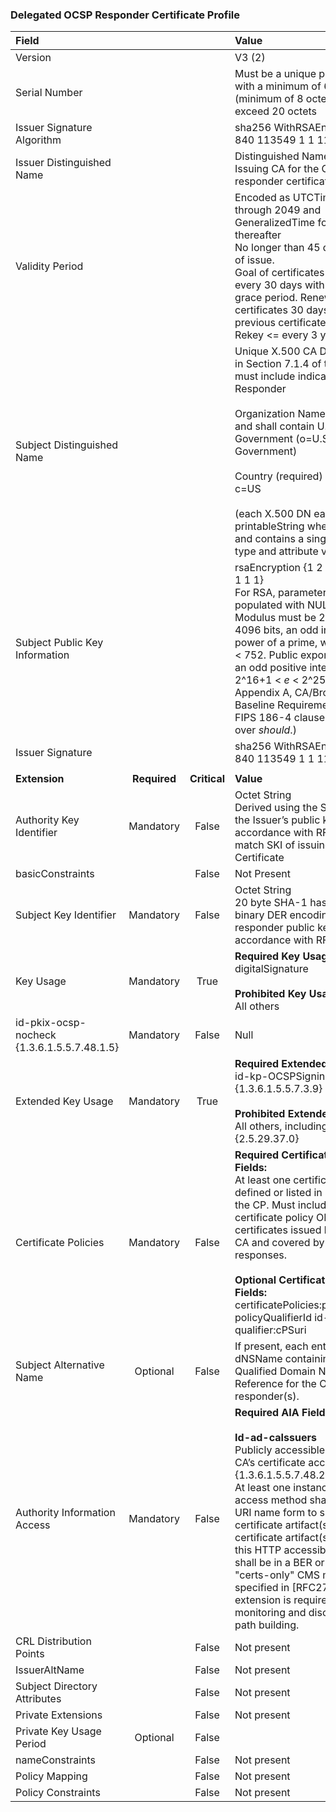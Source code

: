### Delegated OCSP Responder Certificate Profile


| **Field** |       |       | **Value**                             |
| :-------- | :---: | :---: | :-------------------------------     |
| Version   |       |       | V3 (2)                                 |
| Serial Number   |       |       | Must be a unique positive integer with a minimum of 64 bits (minimum of 8 octets), not to exceed 20 octets  |
| Issuer Signature Algorithm   |       |       |  sha256 WithRSAEncryption {1 2 840 113549 1 1 11}  |
| Issuer Distinguished Name   |       |       |  Distinguished Name of the Issuing CA for the OCSP responder certificate |
| Validity Period   |       |       |  Encoded as UTCTime for dates through 2049 and GeneralizedTime for dates thereafter <br> No longer than 45 days from date of issue. <br> Goal of certificates is issued every 30 days with a 15 day grace period. Renewed certificates 30 days longer than previous certificate. <br> Rekey <= every 3 years. |
| Subject Distinguished Name   |       |       | Unique X.500 CA DN as specified in Section 7.1.4 of this CP.  CN must include indicator as OCSP Responder<br><br>Organization Name (required) and shall contain U.S. Government (o=U.S. Government) <br><br>Country (required) and shall be c=US <br><br> (each X.500 DN each RDN is a printableString where possible and contains a single attribute type and attribute value tuple.)   |
| Subject Public Key Information   |       |       |   rsaEncryption {1 2 840 113549 1 1 1}<br>For RSA, parameters field is populated with NULL.<br>Modulus must be 2048, 3072, or 4096 bits, an odd integer, not the power of a prime, with no factors < 752.  Public exponent _e_ shall be an odd positive integer such that 2^16+1 < _e_ < 2^256-1.  (Source:  Appendix A, CA/Browser Forum, Baseline Requirements with NIST FIPS 186-4 clause to be _shall_ over _should_.) |
| Issuer Signature   |       |       |   sha256 WithRSAEncryption {1 2 840 113549 1 1 11}    |
|               |                 |              |                                       |
| **Extension** |  **Required**   | **Critical** | **Value**                             |
| Authority Key Identifier  | Mandatory | False |  Octet String<br>Derived using the SHA-1 hash of the Issuer’s public key in accordance with RFC 5280.  Must match SKI of issuing CA Certificate|
| basicConstraints   |  | False |  Not Present |
| Subject Key Identifier   | Mandatory | False |  Octet String <br> 20 byte SHA-1 hash of the binary DER encoding of the OCSP responder public key in accordance with RFC 5280  |
| Key Usage   | Mandatory | True | **Required Key Usage:** <br> digitalSignature <br><br>**Prohibited Key Usage:** <br> All others |
| id-pkix-ocsp-nocheck {1.3.6.1.5.5.7.48.1.5} | Mandatory | False | Null |
| Extended Key Usage   |   Mandatory  | True | **Required Extended Key Usage:** <br> id-kp-OCSPSigning {1.3.6.1.5.5.7.3.9} <br><br> **Prohibited Extended Key Usage:** <br> All others, including anyEKU EKU {2.5.29.37.0} |
| Certificate Policies   |  Mandatory  | False | **Required Certificate Policy Fields:** <br>At least one certificate policy OID defined or listed in Section 1.2 of the CP.  Must include all the certificate policy OIDs for all certificates issued by the Issuing CA and covered by the OCSP responses. <br><br>**Optional Certificate Policy Fields:** <br> certificatePolicies:policyQualifiers <br> policyQualifierId   id-qt 1 <br> qualifier:cPSuri |
| Subject Alternative Name   | Optional | False  | If present, each entry shall be dNSName containing the Fully-Qualified Domain Name Reference for the OCSP responder(s).  |
| Authority Information Access   | Mandatory | False | **Required AIA Fields:** <br><br> **Id-ad-caIssuers** <br> Publicly accessible URI of Issuing CA’s certificate accessMethod = {1.3.6.1.5.5.7.48.2} <br> At least one instance of this access method shall include the URI name form to specify the certificate artifact(s). The certificate artifact(s) served by this HTTP accessible location shall be in a BER or DER encoded "certs-only" CMS message as specified in [RFC2797]. This extension is required to assist in monitoring and discovery and path building.|
| CRL Distribution Points   |  | False | Not present |
| IssuerAltName             | | False | Not present |
| Subject Directory Attributes | | False | Not present |
| Private Extensions        |  | False | Not present |
| Private Key Usage Period  | Optional | False |  |
| nameConstraints           |  | False | Not present |
| Policy Mapping            |  | False | Not present |
| Policy Constraints        |  | False | Not present |
